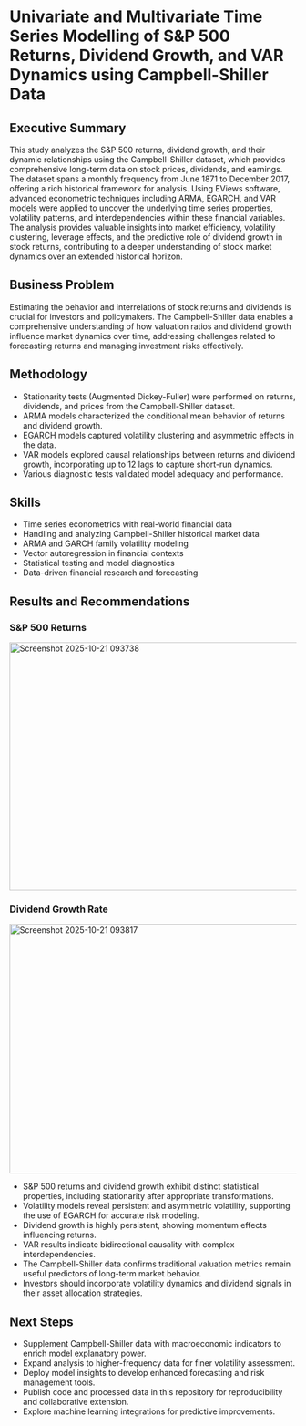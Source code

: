 # Univariate and Multivariate Time Series Modelling of S&P 500 Returns, Dividend Growth, and VAR Dynamics using Campbell-Shiller Data

## Executive Summary
This study analyzes the S&P 500 returns, dividend growth, and their dynamic relationships using the Campbell-Shiller dataset, which provides comprehensive long-term data on stock prices, dividends, and earnings. The dataset spans a monthly frequency from June 1871 to December 2017, offering a rich historical framework for analysis. Using EViews software, advanced econometric techniques including ARMA, EGARCH, and VAR models were applied to uncover the underlying time series properties, volatility patterns, and interdependencies within these financial variables. The analysis provides valuable insights into market efficiency, volatility clustering, leverage effects, and the predictive role of dividend growth in stock returns, contributing to a deeper understanding of stock market dynamics over an extended historical horizon.

## Business Problem
Estimating the behavior and interrelations of stock returns and dividends is crucial for investors and policymakers. The Campbell-Shiller data enables a comprehensive understanding of how valuation ratios and dividend growth influence market dynamics over time, addressing challenges related to forecasting returns and managing investment risks effectively.

## Methodology
- Stationarity tests (Augmented Dickey-Fuller) were performed on returns, dividends, and prices from the Campbell-Shiller dataset.
- ARMA models characterized the conditional mean behavior of returns and dividend growth.
- EGARCH models captured volatility clustering and asymmetric effects in the data.
- VAR models explored causal relationships between returns and dividend growth, incorporating up to 12 lags to capture short-run dynamics.
- Various diagnostic tests validated model adequacy and performance.

## Skills
- Time series econometrics with real-world financial data
- Handling and analyzing Campbell-Shiller historical market data
- ARMA and GARCH family volatility modeling
- Vector autoregression in financial contexts
- Statistical testing and model diagnostics
- Data-driven financial research and forecasting

## Results and Recommendations

### S&P 500 Returns
<img width="702" height="435" alt="Screenshot 2025-10-21 093738" src="https://github.com/user-attachments/assets/6dbd7c4d-8d8d-40ac-896e-148d02832e4b" />

### Dividend Growth Rate
<img width="703" height="438" alt="Screenshot 2025-10-21 093817" src="https://github.com/user-attachments/assets/1f60791f-9fa1-44c9-b97a-6aaf056b4f72" />

- S&P 500 returns and dividend growth exhibit distinct statistical properties, including stationarity after appropriate transformations.
- Volatility models reveal persistent and asymmetric volatility, supporting the use of EGARCH for accurate risk modeling.
- Dividend growth is highly persistent, showing momentum effects influencing returns.
- VAR results indicate bidirectional causality with complex interdependencies.
- The Campbell-Shiller data confirms traditional valuation metrics remain useful predictors of long-term market behavior.
- Investors should incorporate volatility dynamics and dividend signals in their asset allocation strategies.

## Next Steps
- Supplement Campbell-Shiller data with macroeconomic indicators to enrich model explanatory power.
- Expand analysis to higher-frequency data for finer volatility assessment.
- Deploy model insights to develop enhanced forecasting and risk management tools.
- Publish code and processed data in this repository for reproducibility and collaborative extension.
- Explore machine learning integrations for predictive improvements.


